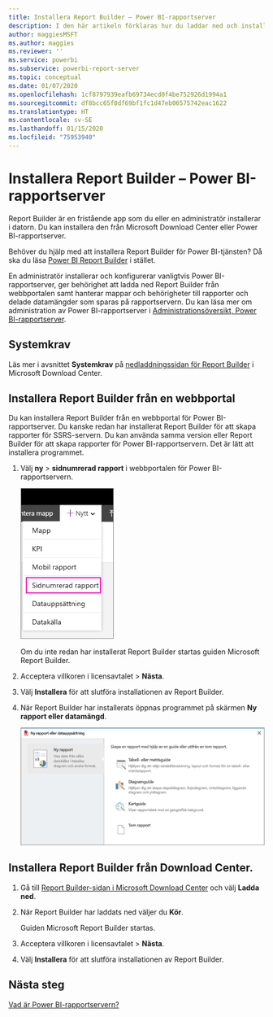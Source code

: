 ```yaml
---
title: Installera Report Builder – Power BI-rapportserver
description: I den här artikeln förklaras hur du laddar ned och installerar Report Builder för Power BI-rapportserver.
author: maggiesMSFT
ms.author: maggies
ms.reviewer: ''
ms.service: powerbi
ms.subservice: powerbi-report-server
ms.topic: conceptual
ms.date: 01/07/2020
ms.openlocfilehash: 1cf8797939eafb69734ecd0f4be752926d1994a1
ms.sourcegitcommit: df8bcc65f0df69bf1fc1d47eb06575742eac1622
ms.translationtype: HT
ms.contentlocale: sv-SE
ms.lasthandoff: 01/15/2020
ms.locfileid: "75953940"
---
```

# <a name="install-report-builder---power-bi-report-server"></a>Installera Report Builder – Power BI-rapportserver

Report Builder är en fristående app som du eller en administratör installerar i datorn. Du kan installera den från Microsoft Download Center eller Power BI-rapportserver.  

Behöver du hjälp med att installera Report Builder för Power BI-tjänsten? Då ska du läsa [Power BI Report Builder](../report-builder-power-bi.md) i stället.
  
En administratör installerar och konfigurerar vanligtvis Power BI-rapportserver, ger behörighet att ladda ned Report Builder från webbportalen samt hanterar mappar och behörigheter till rapporter och delade datamängder som sparas på rapportservern. Du kan läsa mer om administration av Power BI-rapportserver i [Administrationsöversikt, Power BI-rapportserver](admin-handbook-overview.md).  
  
## <a name="system-requirements"></a>Systemkrav
  
 Läs mer i avsnittet **Systemkrav** på [nedladdningssidan för Report Builder](https://go.microsoft.com/fwlink/?LinkID=734968) i Microsoft Download Center.
 
## <a name="install-report-builder-from-a-web-portal"></a>Installera Report Builder från en webbportal
  
Du kan installera Report Builder från en webbportal för Power BI-rapportserver. Du kanske redan har installerat Report Builder för att skapa rapporter för SSRS-servern. Du kan använda samma version eller Report Builder för att skapa rapporter för Power BI-rapportservern. Det är lätt att installera programmet.

1. Välj **ny** > **sidnumrerad rapport** i webbportalen för Power BI-rapportservern.
   
    ![Menyn Ny sidnumrerad rapport](media/quickstart-create-paginated-report/reportserver-new-paginated-report-menu.png)
   
    Om du inte redan har installerat Report Builder startas guiden Microsoft Report Builder.  
  
3.  Acceptera villkoren i licensavtalet > **Nästa**.  
 
5.  Välj **Installera** för att slutföra installationen av Report Builder.  

2. När Report Builder har installerats öppnas programmet på skärmen **Ny rapport eller datamängd**.
   
    ![Skärmen Ny rapport eller datamängd](media/quickstart-create-paginated-report/reportserver-paginated-new-report-screen.png)
 

##  <a name="download"></a> Installera Report Builder från Download Center.  
  
1.  Gå till [Report Builder-sidan i Microsoft Download Center](https://go.microsoft.com/fwlink/?LinkID=734968) och välj **Ladda ned**.  
  
2.  När Report Builder har laddats ned väljer du **Kör**.  
  
     Guiden Microsoft Report Builder startas.  
  
3.  Acceptera villkoren i licensavtalet > **Nästa**.  
 
5.  Välj **Installera** för att slutföra installationen av Report Builder.  
 

## <a name="next-steps"></a>Nästa steg

[Vad är Power BI-rapportservern?](get-started.md)
